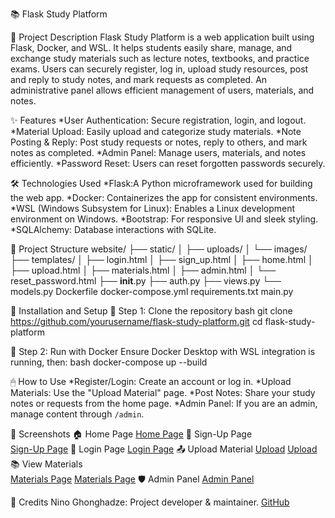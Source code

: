 📚 Flask Study Platform

🚀 Project Description
Flask Study Platform is a web application built using Flask, Docker, and WSL. It helps students easily share, manage, and exchange study materials such as lecture notes, 
textbooks, and practice exams. Users can securely register, log in, upload study resources, post and reply to study notes, and mark requests as completed. 
An administrative panel allows efficient management of users, materials, and notes.

✨ Features
*User Authentication: Secure registration, login, and logout.
*Material Upload: Easily upload and categorize study materials.
*Note Posting & Reply: Post study requests or notes, reply to others, and mark notes as completed.
*Admin Panel: Manage users, materials, and notes efficiently.
*Password Reset: Users can reset forgotten passwords securely.

🛠 Technologies Used
*Flask:A Python microframework used for building the web app.
*Docker: Containerizes the app for consistent environments.
*WSL (Windows Subsystem for Linux): Enables a Linux development environment on Windows.
*Bootstrap: For responsive UI and sleek styling.
*SQLAlchemy: Database interactions with SQLite.

📂 Project Structure
website/
├── static/
│   ├── uploads/
│   └── images/
├── templates/
│   ├── login.html
│   ├── sign_up.html
│   ├── home.html
│   ├── upload.html
│   ├── materials.html
│   ├── admin.html
│   └── reset_password.html
├── __init__.py
├── auth.py
├── views.py
└── models.py
Dockerfile
docker-compose.yml
requirements.txt
main.py

🔧 Installation and Setup
📌 Step 1: Clone the repository
bash
git clone https://github.com/yourusername/flask-study-platform.git
cd flask-study-platform

📌 Step 2: Run with Docker
Ensure Docker Desktop with WSL integration is running, then:
bash
docker-compose up --build

🖱 How to Use
*Register/Login: Create an account or log in.
*Upload Materials: Use the "Upload Material" page.
*Post Notes: Share your study notes or requests from the home page.
*Admin Panel: If you are an admin, manage content through `/admin`.

📸 Screenshots
🏠 Home Page
[Home Page](static/images/screenshot_home.png)
📝 Sign-Up Page  
[Sign-Up Page](static/images/screenshot_sign-up.png)
🔐 Login Page
[Login Page](static/images/screenshot_log-in.png)
📤 Upload Material
[Upload](static/images/screenshot_upload.png)
[Upload](static/images/screenshot_upload(1).png)
📚 View Materials  
[Materials Page](static/images/screenshot_material.png)
[Materials Page](static/images/screenshot_material(1).png)
🛡 Admin Panel
[Admin Panel](static/images/screenshot_admin.png)


🙌 Credits
Nino Ghonghadze: Project developer & maintainer. [GitHub](https://github.com/ninoghonghadze)

